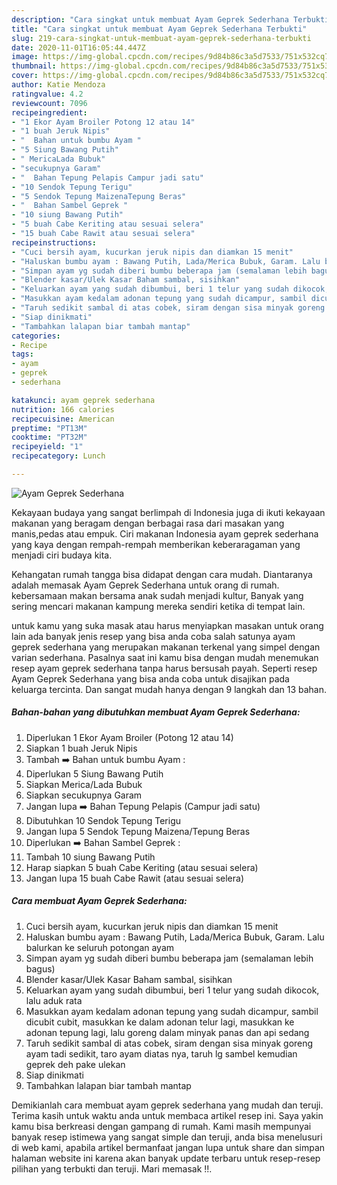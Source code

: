 ```yaml
---
description: "Cara singkat untuk membuat Ayam Geprek Sederhana Terbukti"
title: "Cara singkat untuk membuat Ayam Geprek Sederhana Terbukti"
slug: 219-cara-singkat-untuk-membuat-ayam-geprek-sederhana-terbukti
date: 2020-11-01T16:05:44.447Z
image: https://img-global.cpcdn.com/recipes/9d84b86c3a5d7533/751x532cq70/ayam-geprek-sederhana-foto-resep-utama.jpg
thumbnail: https://img-global.cpcdn.com/recipes/9d84b86c3a5d7533/751x532cq70/ayam-geprek-sederhana-foto-resep-utama.jpg
cover: https://img-global.cpcdn.com/recipes/9d84b86c3a5d7533/751x532cq70/ayam-geprek-sederhana-foto-resep-utama.jpg
author: Katie Mendoza
ratingvalue: 4.2
reviewcount: 7096
recipeingredient:
- "1 Ekor Ayam Broiler Potong 12 atau 14"
- "1 buah Jeruk Nipis"
- "  Bahan untuk bumbu Ayam "
- "5 Siung Bawang Putih"
- " MericaLada Bubuk"
- "secukupnya Garam"
- "  Bahan Tepung Pelapis Campur jadi satu"
- "10 Sendok Tepung Terigu"
- "5 Sendok Tepung MaizenaTepung Beras"
- "  Bahan Sambel Geprek "
- "10 siung Bawang Putih"
- "5 buah Cabe Keriting atau sesuai selera"
- "15 buah Cabe Rawit atau sesuai selera"
recipeinstructions:
- "Cuci bersih ayam, kucurkan jeruk nipis dan diamkan 15 menit"
- "Haluskan bumbu ayam : Bawang Putih, Lada/Merica Bubuk, Garam. Lalu balurkan ke seluruh potongan ayam"
- "Simpan ayam yg sudah diberi bumbu beberapa jam (semalaman lebih bagus)"
- "Blender kasar/Ulek Kasar Baham sambal, sisihkan"
- "Keluarkan ayam yang sudah dibumbui, beri 1 telur yang sudah dikocok, lalu aduk rata"
- "Masukkan ayam kedalam adonan tepung yang sudah dicampur, sambil dicubit cubit, masukkan ke dalam adonan telur lagi, masukkan ke adonan tepung lagi, lalu goreng dalam minyak panas dan api sedang"
- "Taruh sedikit sambal di atas cobek, siram dengan sisa minyak goreng ayam tadi sedikit, taro ayam diatas nya, taruh lg sambel kemudian geprek deh pake ulekan"
- "Siap dinikmati"
- "Tambahkan lalapan biar tambah mantap"
categories:
- Recipe
tags:
- ayam
- geprek
- sederhana

katakunci: ayam geprek sederhana 
nutrition: 166 calories
recipecuisine: American
preptime: "PT13M"
cooktime: "PT32M"
recipeyield: "1"
recipecategory: Lunch

---
```



![Ayam Geprek Sederhana](https://img-global.cpcdn.com/recipes/9d84b86c3a5d7533/751x532cq70/ayam-geprek-sederhana-foto-resep-utama.jpg)

Kekayaan budaya yang sangat berlimpah di Indonesia juga di ikuti kekayaan makanan yang beragam dengan berbagai rasa dari masakan yang manis,pedas atau empuk. Ciri makanan Indonesia ayam geprek sederhana yang kaya dengan rempah-rempah memberikan keberaragaman yang menjadi ciri budaya kita.




Kehangatan rumah tangga bisa didapat dengan cara mudah. Diantaranya adalah memasak Ayam Geprek Sederhana untuk orang di rumah. kebersamaan makan bersama anak sudah menjadi kultur, Banyak yang sering mencari makanan kampung mereka sendiri ketika di tempat lain.

untuk kamu yang suka masak atau harus menyiapkan masakan untuk orang lain ada banyak jenis resep yang bisa anda coba salah satunya ayam geprek sederhana yang merupakan makanan terkenal yang simpel dengan varian sederhana. Pasalnya saat ini kamu bisa dengan mudah menemukan resep ayam geprek sederhana tanpa harus bersusah payah.
Seperti resep Ayam Geprek Sederhana yang bisa anda coba untuk disajikan pada keluarga tercinta. Dan sangat mudah hanya dengan 9 langkah dan 13 bahan.


<!--inarticleads1-->

##### Bahan-bahan yang dibutuhkan membuat Ayam Geprek Sederhana:

1. Diperlukan 1 Ekor Ayam Broiler (Potong 12 atau 14)
1. Siapkan 1 buah Jeruk Nipis
1. Tambah  ➡️ Bahan untuk bumbu Ayam :
1. Diperlukan 5 Siung Bawang Putih
1. Siapkan  Merica/Lada Bubuk
1. Siapkan secukupnya Garam
1. Jangan lupa  ➡️ Bahan Tepung Pelapis (Campur jadi satu)
1. Dibutuhkan 10 Sendok Tepung Terigu
1. Jangan lupa 5 Sendok Tepung Maizena/Tepung Beras
1. Diperlukan  ➡️ Bahan Sambel Geprek :
1. Tambah 10 siung Bawang Putih
1. Harap siapkan 5 buah Cabe Keriting (atau sesuai selera)
1. Jangan lupa 15 buah Cabe Rawit (atau sesuai selera)




<!--inarticleads2-->

##### Cara membuat  Ayam Geprek Sederhana:

1. Cuci bersih ayam, kucurkan jeruk nipis dan diamkan 15 menit
1. Haluskan bumbu ayam : Bawang Putih, Lada/Merica Bubuk, Garam. Lalu balurkan ke seluruh potongan ayam
1. Simpan ayam yg sudah diberi bumbu beberapa jam (semalaman lebih bagus)
1. Blender kasar/Ulek Kasar Baham sambal, sisihkan
1. Keluarkan ayam yang sudah dibumbui, beri 1 telur yang sudah dikocok, lalu aduk rata
1. Masukkan ayam kedalam adonan tepung yang sudah dicampur, sambil dicubit cubit, masukkan ke dalam adonan telur lagi, masukkan ke adonan tepung lagi, lalu goreng dalam minyak panas dan api sedang
1. Taruh sedikit sambal di atas cobek, siram dengan sisa minyak goreng ayam tadi sedikit, taro ayam diatas nya, taruh lg sambel kemudian geprek deh pake ulekan
1. Siap dinikmati
1. Tambahkan lalapan biar tambah mantap




Demikianlah cara membuat ayam geprek sederhana yang mudah dan teruji. Terima kasih untuk waktu anda untuk membaca artikel resep ini. Saya yakin kamu bisa berkreasi dengan gampang di rumah. Kami masih mempunyai banyak resep istimewa yang sangat simple dan teruji, anda bisa menelusuri di web kami, apabila artikel bermanfaat jangan lupa untuk share dan simpan halaman website ini karena akan banyak update terbaru untuk resep-resep pilihan yang terbukti dan teruji. Mari memasak !!. 
